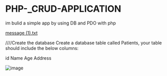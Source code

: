 # PHP-_CRUD-APPLICATION
im bulid a simple app by using DB and PDO with php 


[message (1).txt](https://github.com/Turkyeh/PHP-_CRUD-APPLICATION/files/9639694/message.1.txt)


////Create the database 
Create a database table called Patients, your table should include the below columns:
                
id 
Name
Age
Address


![image](https://user-images.githubusercontent.com/91463018/192121184-e06b2d4f-329b-4b64-aca4-e8c863965c67.png)
